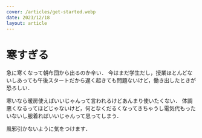 ```yaml
---
cover: /articles/get-started.webp
date: 2023/12/18
layout: article
---
```


# 寒すぎる

急に寒くなって朝布団から出るのか辛い．
今はまだ学生だし，授業ほとんどないしあっても午後スタートだから遅く起きても問題ないけど，働き出したときが恐ろしい．

寒いなら暖房使えばいいじゃんって言われるけどあんまり使いたくない．
体調悪くなるってほどじゃないけど，何となくだるくなってきちゃうし電気代もったいないし服着ればいいじゃんって思ってしまう．

風邪引かないように気をつけます．
